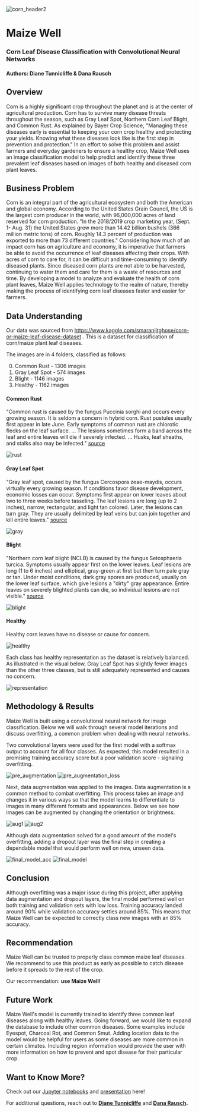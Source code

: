 ![corn_header2](https://github.com/drrausch/Maize-Leaf-Disease_Phase-4/blob/dana/images/CornHeader2.jpg)

# Maize Well 

### Corn Leaf Disease Classification with Convolutional Neural Networks
#### Authors: Diane Tunnicliffe & Dana Rausch 

## Overview 

Corn is a highly significant crop throughout the planet and is at the center of agricultural production. Corn has to survive many disease threats throughout the season, such as Gray Leaf Spot, Northern Corn Leaf Blight, and Common Rust. As explained by Bayer Crop Science, "Managing these diseases early is essential to keeping your corn crop healthy and protecting your yields. Knowing what these diseases look like is the first step in prevention and protection." In an effort to solve this problem and assist farmers and everyday gardeners to ensure a healthy crop, Maize Well uses an image classification model to help predict and identify these three prevalent leaf diseases based on images of both healthy and diseased corn plant leaves.


## Business Problem 

Corn is an integral part of the agricultural ecosystem and both the American and global economy. According to the United States Grain Council, the US is the largest corn producer in the world, with 96,000,000 acres of land reserved for corn production. "In the 2018/2019 crop marketing year, (Sept. 1- Aug. 31) the United States grew more than 14.42 billion bushels (366 million metric tons) of corn. Roughly 14.3 percent of production was exported to more than 73 different countries."
Considering how much of an impact corn has on agriculture and economy, it is imperative that farmers be able to avoid the occurrence of leaf diseases affecting their crops. With acres of corn to care for, it can be difficult and time-consuming to identify diseased plants. Since diseased corn plants are not able to be harvested, continuing to water them and care for them is a waste of resources and time.
By developing a model to analyze and evaluate the health of corn plant leaves, Maize Well applies technology to the realm of nature, thereby making the process of identifying corn leaf diseases faster and easier for farmers.


## Data Understanding 

Our data was sourced from https://www.kaggle.com/smaranjitghose/corn-or-maize-leaf-disease-dataset .
This is a dataset for classification of corn/maize plant leaf diseases.

The images are in 4 folders, classified as follows: 

0. Common Rust - 1306 images
1. Gray Leaf Spot - 574 images
2. Blight - 1146 images
3. Healthy - 1162 images

#### Common Rust

"Common rust is caused by the fungus Puccinia sorghi and occurs every growing season. It is seldom a concern in hybrid corn. Rust pustules usually first appear in late June. Early symptoms of common rust are chlorotic flecks on the leaf surface. ... The lesions sometimes form a band across the leaf and entire leaves will die if severely infected. ... Husks, leaf sheaths, and stalks also may be infected." [source](https://cropprotectionnetwork.org/)

![rust](https://github.com/drrausch/Maize-Leaf-Disease_Phase-4/blob/dana/images/rust.png)

#### Gray Leaf Spot

"Gray leaf spot, caused by the fungus Cercospora zeae-maydis, occurs virtually every growing season. If conditions favor disease development, economic losses can occur. Symptoms first appear on lower leaves about two to three weeks before tasseling. The leaf lesions are long (up to 2 inches), narrow, rectangular, and light tan colored. Later, the lesions can turn gray. They are usually delimited by leaf veins but can join together and kill entire leaves." [source](https://cropprotectionnetwork.org/)

![gray](https://github.com/drrausch/Maize-Leaf-Disease_Phase-4/blob/dana/images/gray.png)

#### Blight

"Northern corn leaf blight (NCLB) is caused by the fungus Setosphaeria turcica. Symptoms usually appear first on the lower leaves. Leaf lesions are long (1 to 6 inches) and elliptical, gray-green at first but then turn pale gray or tan. Under moist conditions, dark gray spores are produced, usually on the lower leaf surface, which give lesions a "dirty" gray appearance. Entire leaves on severely blighted plants can die, so individual lesions are not visible." [source](https://cropprotectionnetwork.org/)

![blight](https://github.com/drrausch/Maize-Leaf-Disease_Phase-4/blob/dana/images/rust.png)

#### Healthy 

Healthy corn leaves have no disease or cause for concern.

![healthy](https://github.com/drrausch/Maize-Leaf-Disease_Phase-4/blob/dana/images/healthy.png)

Each class has healthy representation as the dataset is relatively balanced. As illustrated in the visual below, Gray Leaf Spot has slightly fewer images than the other three classes, but is still adequately represented and causes no concern. 

![representation](https://github.com/drrausch/Maize-Leaf-Disease_Phase-4/blob/dana/images/representation.png) 


## Methodology & Results

Maize Well is built using a convolutional neural network for image classification. Below we will walk through several model iterations and discuss overfitting, a common problem when dealing with neural networks. 

Two convolutional layers were used for the first model with a softmax output to account for all four classes. As expected, this model resulted in a promising training accuracy score but a poor validation score - signaling overfitting. 

![pre_augmentation](https://github.com/drrausch/Maize-Leaf-Disease_Phase-4/blob/dana/images/pre_augmentation.png) ![pre_augmentation_loss](https://github.com/drrausch/Maize-Leaf-Disease_Phase-4/blob/dana/images/pre_augmentation_loss.png)

Next, data augmentation was applied to the images. Data augmentation is a common method to combat overfitting. This process takes an image and changes it in various ways so that the model learns to differentiate to images in many different formats and appearances. Below we see how images can be augmented by changing the orientation or brightness. 

![aug1](https://github.com/drrausch/Maize-Leaf-Disease_Phase-4/blob/dana/images/aug1.png) ![aug2](https://github.com/drrausch/Maize-Leaf-Disease_Phase-4/blob/dana/images/aug2.png)

Although data augmentation solved for a good amount of the model's overfitting, adding a dropout layer was the final step in creating a dependable model that would perform well on new, unseen data. 

![final_model_acc](https://github.com/drrausch/Maize-Leaf-Disease_Phase-4/blob/dana/images/final_model_acc.png) ![final_model](https://github.com/drrausch/Maize-Leaf-Disease_Phase-4/blob/dana/images/final_model.png)

## Conclusion 

Although overfitting was a major issue during this project, after applying data augmentation and dropout layers, the final model performed well on both training and validation sets with low loss. Training accuracy landed around 90% while validation accuracy settles around 85%. This means that Maize Well can be expected to correctly class new images with an 85% accuracy. 

## Recommendation

Maize Well can be trusted to properly class common maize leaf diseases. We recommend to use this product as early as possible to catch disease before it spreads to the rest of the crop. 

Our recommendation: **use Maize Well!**

## Future Work

Maize Well's model is currently trained to identify three common leaf diseases along with healthy leaves. Going forward, we would like to expand the database to include other common diseases. Some examples include Eyespot, Charcoal Rot, and Common Smut. 
Adding location data to the model would be helpful for users as some diseases are more common in certain climates. Including region information would provide the user with more information on how to prevent and spot disease for their particular crop. 

## Want to Know More? 

Check out our [Jupyter notebooks](Integrated_CornDisease_CNN) and [presentation](Presentation) here! 

For additional questions, reach out to **[Diane Tunnicliffe](diane.j.tunnicliffe@gmail.com)** and **[Dana Rausch](dana.rausch5@gmail.com).**